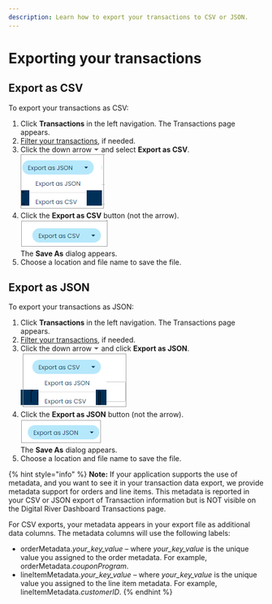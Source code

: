 ```yaml
---
description: Learn how to export your transactions to CSV or JSON.
---
```


# Exporting your transactions

## Export as CSV

To export your transactions as CSV:

1. Click **Transactions** in the left navigation. The Transactions page appears.
2. [Filter your transactions](filtering-your-transactions.md), if needed.
3. Click the down arrow ![](<../../../../.gitbook/assets/down-arrow (2).png>) and select **Export as CSV**.\
   ![](<../../../../.gitbook/assets/1 transaction export dropdown csv.png>)
4. Click the **Export as CSV** button (not the arrow).\
   ![](<../../../../.gitbook/assets/2 transaction export csv.png>)\
   The **Save As** dialog appears.
5. Choose a location and file name to save the file.

## Export as JSON

To export your transactions as JSON:

1. Click **Transactions** in the left navigation. The Transactions page appears.
2. [Filter your transactions](filtering-your-transactions.md), if needed.
3. Click the down arrow ![](<../../../../.gitbook/assets/down-arrow (2).png>) and click **Export as JSON**.\
   ![](<../../../../.gitbook/assets/3 transaction export dropdown json.png>)
4. Click the **Export as JSON** button (not the arrow).\
   ![](<../../../../.gitbook/assets/4 transaction export json.png>)\
   The **Save As** dialog appears.
5. Choose a location and file name to save the file.

{% hint style="info" %}
**Note:** If your application supports the use of metadata, and you want to see it in your transaction data export, we provide metadata support for orders and line items. This metadata is reported in your CSV or JSON export of Transaction information but is NOT visible on the Digital River Dashboard Transactions page.

For CSV exports, your metadata appears in your export file as additional data columns. The metadata columns will use the following labels:

* orderMetadata._your\_key\_value_ – where _your\_key\_value_ is the unique value you assigned to the order metadata. For example, orderMetadata._couponProgram_.
* lineItemMetadata._your\_key\_value_ – where _your\_key\_value_ is the unique value you assigned to the line item metadata. For example, lineItemMetadata._customerID_.
{% endhint %}
